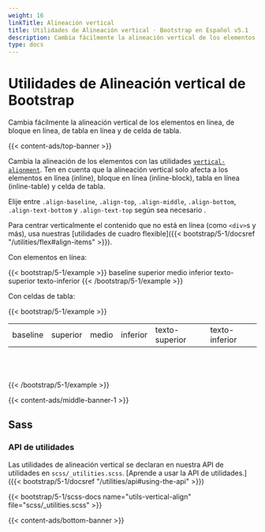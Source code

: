 ```yaml
---
weight: 16
linkTitle: Alineación vertical
title: Utilidades de Alineación vertical · Bootstrap en Español v5.1
description: Cambia fácilmente la alineación vertical de los elementos en línea, de bloque en línea, de tabla en línea y de celda de tabla.
type: docs
---
```


# Utilidades de Alineación vertical de Bootstrap

Cambia fácilmente la alineación vertical de los elementos en línea, de bloque en línea, de tabla en línea y de celda de tabla.

{{< content-ads/top-banner >}}

Cambia la alineación de los elementos con las utilidades [`vertical-alignment`](https://developer.mozilla.org/en-US/docs/Web/CSS/vertical-align). Ten en cuenta que la alineación vertical solo afecta a los elementos en línea (inline), bloque en línea (inline-block), tabla en línea (inline-table) y celda de tabla.

Elije entre `.align-baseline`, `.align-top`, `.align-middle`, `.align-bottom`, `.align-text-bottom` y `.align-text-top` según sea necesario .

Para centrar verticalmente el contenido que no está en línea (como `<div>`s y más), usa nuestras [utilidades de cuadro flexible]({{< bootstrap/5-1/docsref "/utilities/flex#align-items" >}}).

Con elementos en línea:

{{< bootstrap/5-1/example >}}
<span class="align-baseline">baseline</span>
<span class="align-top">superior</span>
<span class="align-middle">medio</span>
<span class="align-bottom">inferior</span>
<span class="align-text-top">texto-superior</span>
<span class="align-text-bottom">texto-inferior</span>
{{< /bootstrap/5-1/example >}}

Con celdas de tabla:

{{< bootstrap/5-1/example >}}
<table style="height: 100px;">
  <tbody>
    <tr>
      <td class="align-baseline">baseline</td>
      <td class="align-top">superior</td>
      <td class="align-middle">medio</td>
      <td class="align-bottom">inferior</td>
      <td class="align-text-top">texto-superior</td>
      <td class="align-text-bottom">texto-inferior</td>
    </tr>
  </tbody>
</table>
{{< /bootstrap/5-1/example >}}

{{< content-ads/middle-banner-1 >}}

## Sass

### API de utilidades

Las utilidades de alineación vertical se declaran en nuestra API de utilidades en `scss/_utilities.scss`. [Aprende a usar la API de utilidades.]({{< bootstrap/5-1/docsref "/utilities/api#using-the-api" >}})

{{< bootstrap/5-1/scss-docs name="utils-vertical-align" file="scss/_utilities.scss" >}}

{{< content-ads/bottom-banner >}}
